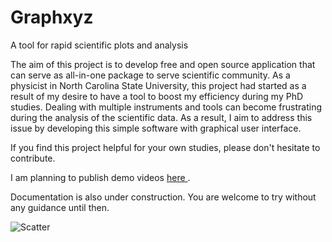 # Graphxyz
A tool for rapid scientific plots and analysis

The aim of this project is to develop free and open source application that can serve as all-in-one package to serve scientific community. As a physicist in North Carolina State University, this project had started as a result of my desire to have a tool to boost my efficiency during my PhD studies. Dealing with multiple instruments and tools can become frustrating during the analysis of the scientific data. As a result, I aim to address this issue by developing this simple software with graphical user interface.

If you find this project helpful for your own studies, please don't hesitate to contribute.

I am planning to publish demo videos <a href= 'https://www.youtube.com/channel/UCnIIN0N92-SQEIZNQeXrzJw'> here </a>.

Documentation is also under construction. You are welcome to try without any guidance until then.

![Scatter](/../main/screenshots/main.png)
